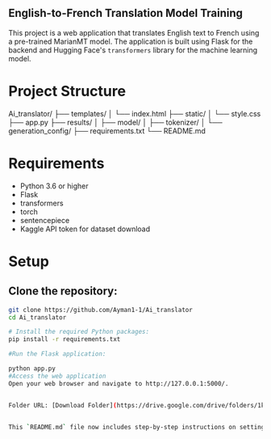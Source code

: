 ## English-to-French Translation Model Training

This project is a web application that translates English text to French using a pre-trained MarianMT model. The application is built using Flask for the backend and Hugging Face's `transformers` library for the machine learning model.

# Project Structure

Ai_translator/
├── templates/
│ └── index.html
├── static/
│ └── style.css
├── app.py
├── results/
│ ├── model/
│ ├── tokenizer/
│ └── generation_config/
├── requirements.txt
└── README.md

# Requirements

- Python 3.6 or higher
- Flask
- transformers
- torch
- sentencepiece
- Kaggle API token for dataset download

# Setup

## Clone the repository:

```sh
git clone https://github.com/Ayman1-1/Ai_translator
cd Ai_translator

# Install the required Python packages:
pip install -r requirements.txt

#Run the Flask application:

python app.py
#Access the web application
Open your web browser and navigate to http://127.0.0.1:5000/.


Folder URL: [Download Folder](https://drive.google.com/drive/folders/1kHdfY8Ga4xNbn5CsiAiOAoNizm00WBqM?usp=drive_link)


This `README.md` file now includes step-by-step instructions on setting up the project, installing the necessary packages, and running the application.
```
